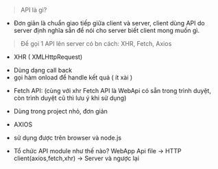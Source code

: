 >API là gì?
* Đơn giản là chuẩn giao tiếp giữa client và server, client dùng API do server định nghĩa sẵn để nói cho server biết client mong muốn gì.
>Để gọi 1 API lên server có bn cách:
XHR, Fetch, Axios
* XHR ( XMLHttpRequest)
- Dùng dạng call back
- gọi hàm onload để handle kết quả ( ít xài )
* Fetch API: (cùng với xhr Fetch API là WebApi có sẵn trong trình duyệt, còn trình duyệt cũ thì lưu ý khi sử dụng)
- Dùng trong project nhỏ, đơn giản
* AXIOS 
- sử dụng được trên browser và node.js

* Tổ chức API module như thế nào?
WebApp
Api file -> HTTP client(axios,fetch,xhr) -> Server và ngược lại
